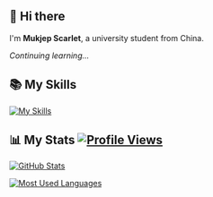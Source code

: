## 👋 Hi there 

I'm **Mukjep Scarlet**, a university student from China.

*Continuing learning...*

## 📚 My Skills

<a href="#">![My Skills](https://skillicons.dev/icons?i=kotlin,java,ts,svelte,tailwind,python)</a>

## 📊 My Stats <a href="#">![Profile Views](https://camo.githubusercontent.com/6f03691cfc083bb7a5ca62ff97711f3fb0a0c17665a894a3b841323d371ba497/68747470733a2f2f6b6f6d617265762e636f6d2f67687076632f3f757365726e616d653d4d756b6a6570536361726c6574266c6162656c3d50726f66696c65253230766965777326636f6c6f723d6666363962342661626272657669617465643d74727565)</a>

<a href="#">![GitHub Stats](https://github-readme-stats-one-bice.vercel.app/api?username=MukjepScarlet&show_icons=true&include_all_commits=true)</a>

<a href="#">![Most Used Languages](https://github-readme-stats-one-bice.vercel.app/api/top-langs/?username=MukjepScarlet&layout=compact&langs_count=8&include_all_commits=true)</a>
